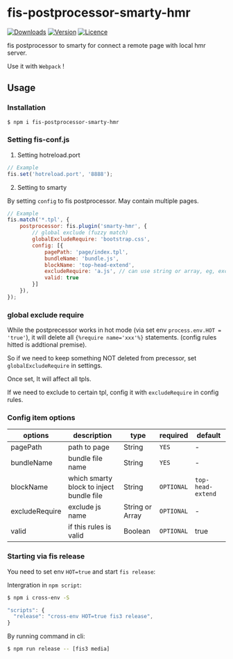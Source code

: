 # fis-postprocessor-smarty-hmr

<p align="left">
    <a href="https://www.npmjs.com/package/fis-postprocesscor-smarty-hmr"><img src="https://img.shields.io/npm/v/fis-postprocessor-smarty-hmr.svg" alt="Downloads"></a>
    <a href="https://www.npmjs.com/package/fis-postprocesscor-smarty-hmr"><img src="https://img.shields.io/npm/dm/fis-postprocessor-smarty-hmr.svg" alt="Version"></a>
    <a href="https://www.npmjs.com/package/fis-postprocesscor-smarty-hmr"><img src="https://img.shields.io/npm/l/fis-postprocessor-smarty-hmr.svg" alt="Licence"></a>
</p>

fis postprocessor to smarty for connect a remote page with local hmr server.

Use it with `Webpack` !

## Usage

### Installation

```bash
$ npm i fis-postprocessor-smarty-hmr
```

### Setting fis-conf.js

1. Setting hotreload.port

```js
// Example
fis.set('hotreload.port', '8888');
```

2. Setting to smarty

By setting `config` to fis postprocessor. May contain multiple pages.

```js
// Example
fis.match('*.tpl', {
    postprocessor: fis.plugin('smarty-hmr', {
        // global exclude (fuzzy match)
        globalExcludeRequire: 'bootstrap.css',
        config: [{
            pagePath: 'page/index.tpl',
            bundleName: 'bundle.js',
            blockName: 'top-head-extend',
            excludeRequire: 'a.js', // can use string or array, eg, exclude: ['a.js', 'b.js'], 
            valid: true
        }]
    }),
});
```

### global exclude require

While the postprecessor works in hot mode (via set env `process.env.HOT = 'true'`), it will delete all `{%require name='xxx'%}` statements. (config rules hitted is addtional premise).

So if we need to keep something NOT deleted from precessor, set `globalExcludeRequire` in settings.

Once set, It will affect all tpls.

If we need to exclude to certain tpl, config it with `excludeRequire` in config rules.


### Config item options

|options|description|type|required|default|
|---|---|---|---|---|
|pagePath|path to page| String |`YES` | - |
|bundleName|bundle file name | String | `YES` | - |
|blockName|which smarty block to inject bundle file |String| `OPTIONAL` | `top-head-extend` |
|excludeRequire| exclude js name | String or Array | `OPTIONAL` | - |
|valid|if this rules is valid| Boolean | `OPTIONAL` | true |

### Starting via fis release 

You need to set env `HOT=true` and start `fis release`: 

Intergration in `npm script`:

```bash
$ npm i cross-env -S
```

```js
"scripts": {
  "release": "cross-env HOT=true fis3 release",
}
```

By running command in cli:

```bash
$ npm run release -- [fis3 media]
```

